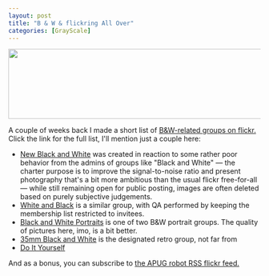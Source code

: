 ```yaml
---
layout: post
title: "B & W & flickring All Over"
categories: [GrayScale]
---
```

<p><img src="/pix2005/bwflick.jpg" width=807 height=140 border=0></p>

<p>A couple of weeks back I made a short list of <a href="http://www.flickr.com/groups/topic/62805/">B&W-related groups on flickr.</a> Click the link for the full list, I'll mention just a couple here:</p>

<!--more-->
<ul>
<li><a href="http://www.flickr.com/groups/newblackandwhite/">New Black and White</a> was created in reaction to some rather poor behavior from the admins of groups like "Black and White" &#151; the charter purpose is to improve the signal-to-noise ratio and present photography that's a bit more ambitious than the usual flickr free-for-all &#151; while still remaining open for public posting, images are often deleted based on purely subjective judgements.</li>

<li><a href="http://www.flickr.com/groups/whiteandblack/">White and Black</a> is a similar group, with QA performed by keeping the membership list restricted to invitees.</li>

<li><a href="http://www.flickr.com/groups/29184631@N00/">Black and White Portraits</a> is one of two B&W portrait groups. The quality of pictures here, imo, is a bit better.</li>

<li><a href="http://www.flickr.com/groups/57796404@N00/">35mm Black and White</a> is the designated retro group, not far from</li>

<li><a href="http://www.flickr.com/groups/diybw/">Do It Yourself</a></li>

</ul>

<p>And as a bonus, you can subscribe to <a href="http://www.flickr.com/services/feeds/photos_friends.gne?user_id=37835333@N00&friends=0&display_all=0&format=rss_200">the APUG robot RSS flickr feed.</a></p>
